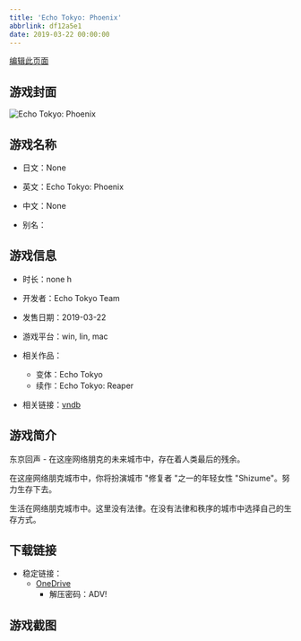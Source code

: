 ```yaml
---
title: 'Echo Tokyo: Phoenix'
abbrlink: df12a5e1
date: 2019-03-22 00:00:00
---
```

[编辑此页面](https://github.com/ACG-3/ADV3-source/blob/main/source/_posts/games/Echo%20Tokyo%20Phoenix.md)

## 游戏封面

![Echo Tokyo: Phoenix](https://pan.timero.xyz/onedrive/img_lib_001/Echo%20Tokyo%20Phoenix_cover.avif)


## 游戏名称

- 日文：None
- 英文：Echo Tokyo: Phoenix
- 中文：None

- 别名：


## 游戏信息

- 时长：none h
- 开发者：Echo Tokyo Team
- 发售日期：2019-03-22
- 游戏平台：win, lin, mac
- 相关作品：
   - 变体：Echo Tokyo
   - 续作：Echo Tokyo: Reaper

- 相关链接：[vndb](https://vndb.org/v20733)


## 游戏简介

东京回声 - 在这座网络朋克的未来城市中，存在着人类最后的残余。

在这座网络朋克城市中，你将扮演城市 "修复者 "之一的年轻女性 "Shizume"。努力生存下去。

生活在网络朋克城市中。这里没有法律。在没有法律和秩序的城市中选择自己的生存方式。


## 下载链接

- 稳定链接：
    - [OneDrive](https://pan.timero.xyz/onedrive/adv_lib_001/Echo%20Tokyo%20Phoenix)
        - 解压密码：ADV!



## 游戏截图


